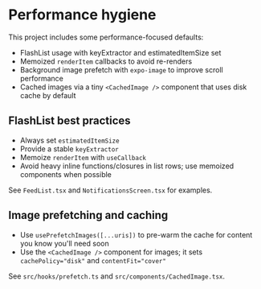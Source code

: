 # Performance hygiene

This project includes some performance-focused defaults:

- FlashList usage with keyExtractor and estimatedItemSize set
- Memoized `renderItem` callbacks to avoid re-renders
- Background image prefetch with `expo-image` to improve scroll performance
- Cached images via a tiny `<CachedImage />` component that uses disk cache by default

## FlashList best practices

- Always set `estimatedItemSize`
- Provide a stable `keyExtractor`
- Memoize `renderItem` with `useCallback`
- Avoid heavy inline functions/closures in list rows; use memoized components when possible

See `FeedList.tsx` and `NotificationsScreen.tsx` for examples.

## Image prefetching and caching

- Use `usePrefetchImages([...uris])` to pre-warm the cache for content you know you'll need soon
- Use the `<CachedImage />` component for images; it sets `cachePolicy="disk"` and `contentFit="cover"`

See `src/hooks/prefetch.ts` and `src/components/CachedImage.tsx`.
